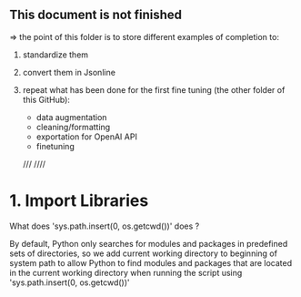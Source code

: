 ## This document is not finished ##

=> the point of this folder is to store different examples of completion to:
1. standardize them
2. convert them in Jsonline
3. repeat what has been done for the first fine tuning (the other folder of this GitHub):
    - data augmentation
    - cleaning/formatting
    - exportation for OpenAI API
    - finetuning

    /// ////

# 1. Import Libraries

What does 'sys.path.insert(0, os.getcwd())' does ?

By default, Python only searches for modules and packages in predefined sets of directories, so we add current working directory to beginning of system path to allow Python to find modules and packages that are located in the current working directory when running the script using 'sys.path.insert(0, os.getcwd())'